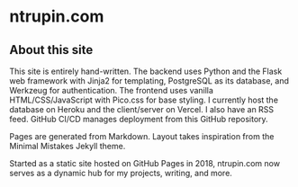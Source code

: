 # ntrupin.com

## About this site

This site is entirely hand-written. The backend uses Python and the Flask web framework with Jinja2 for templating, PostgreSQL as its database, and Werkzeug for authentication. The frontend uses vanilla HTML/CSS/JavaScript with Pico.css for base styling. I currently host the database on Heroku and the client/server on Vercel. I also have an RSS feed. GitHub CI/CD manages deployment from this GitHub repository.

Pages are generated from Markdown. Layout takes inspiration from the Minimal Mistakes Jekyll theme.

Started as a static site hosted on GitHub Pages in 2018, ntrupin.com now serves as a dynamic hub for my projects, writing, and more.